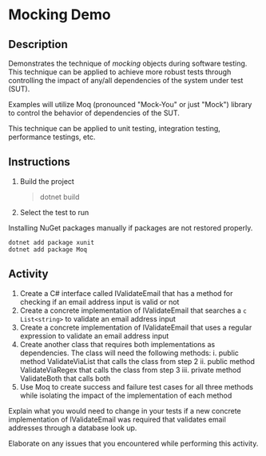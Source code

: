 # Mocking Demo

## Description

Demonstrates the technique of _mocking_ objects during software testing. This technique can be applied to achieve more robust tests through controlling the impact of any/all dependencies of the system under test (SUT).  

Examples will utilize Moq (pronounced "Mock-You" or just "Mock") library to control the behavior of dependencies of the SUT.

This technique can be applied to unit testing, integration testing, performance testings, etc.  

## Instructions

1. Build the project  

    >dotnet build  

2. Select the test to run

Installing NuGet packages manually if packages are not restored properly.

    dotnet add package xunit  
    dotnet add package Moq

## Activity

1. Create a C# interface called IValidateEmail that has a method for checking if an email address input is valid or not
2. Create a concrete implementation of IValidateEmail that searches a ```c List<string>``` to validate an email address input
3. Create a concrete implementation of IValidateEmail that uses a regular expression to validate an email address input  
4. Create another class that requires both implementations as dependencies. The class will need the following methods:
    i. public method ValidateViaList that calls the class from step 2
    ii. public method ValidateViaRegex that calls the class from step 3
    iii. private method ValidateBoth that calls both
5. Use Moq to create success and failure test cases for all three methods while isolating the impact of the implementation of each method  

Explain what you would need to change in your tests if a new concrete implementation of IValidateEmail was required that validates email addresses through a database look up.  

Elaborate on any issues that you encountered while performing this activity.
